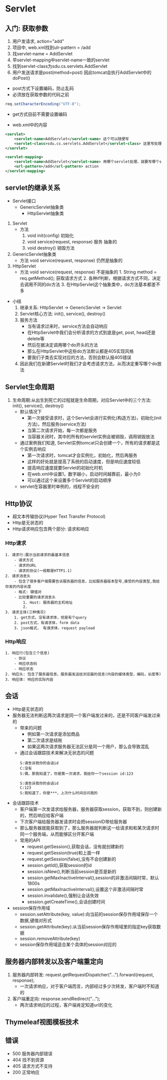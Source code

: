# Servlet
## 入门: 获取参数
1. 用户发请求, action="add"
2. 项目中, web.xml找到ulr-pattern = /add
3. 找servlet-name = AddServlet
4. 早servlet-mapping中servlet-name一致的servlet
5. 找到servlet-class为sdu.cs.servlets.AddServlet
6. 用户发送请求是post(method=post) 因此tomcat会执行AddServlet中的doPost()

* post方式下设置编码，防止乱码
* 必须放在获取参数的代码之前
```java
req.setCharacterEncoding("UTF-8");
```
* get方式目前不需要设置编码

* web.xml中的内容
```xml
<servlet>
    <servlet-name>AddServlet</servlet-name> 这个可以随便写
    <servlet-class>sdu.cs.servlets.AddServlet</servlet-class> 这里写处理/add的Servlet代码
</servlet>
```
```xml
<servlet-mapping>
    <servlet-name>AddServlet</servlet-name> 用哪个servlet处理，就要写哪个servlet的servlet-name一致
    <url-pattern>/add</url-pattern> action
</servlet-mapping>
```

## servlet的继承关系
- Servlet接口
    - GenericServlet抽象类
        - HttpServlet抽象类
1. Servlet
    - 方法
        1. void init(config) 初始化
        2. void service(request, response) 服务 抽象的
        3. void destroy() 销毁方法
2. GenericServlet抽象类
    - 方法
        void service(request, response) 仍然是抽象的
3. HttpServlet
    - 方法
        void service(request, response) 不是抽象的
            1. String method = req.getMethod(); 获取请求方式
            2. 各种if判断，根据请求方式不同，决定去调用不同的do方法
            3. 在HttpServlet这个抽象类中，do方法基本都差不多
- 小结
    1. 继承关系: HttpServlet -> GenericServlet -> Servlet
    2. Servlet核心方法: init(), service(), destroy()
    3. 服务方法
        * 当有请求过来时，service方法会自动响应
        * 在HttpServlet中我们会分析请求的方式到底是get, post, head还是delete等
        * 然后在据决定调用哪个do开头的方法
        * 那么在HttpServlet中这些do方法默认都是405实现风格
        * 要我们子类去实现对应的方法，否则会默认报405错误
    4. 因此我们在新建Servlet时我们才会考虑请求方法，从而决定重写哪个do放法


## Servlet生命周期
1. 生命周期:从出生到死亡的过程就是生命周期，对应Servlet中的三个方法: init(), service(), destroy()
    * 默认情况下
        * 第一次接受请求时，这个Servlet会进行实例化(构造方法)，初始化(init方法)，然后服务(service方法)
        * 当第二次请求开始，每一次都是服务
        * 当容器关闭时，其中的所有的servlet实例会被销毁，调用销毁放法
    * 通过案例我们知道, Servlet实例tomcat只会创建一个，所有的请求都是这个实例去响应
        * 第一次请求时，tomcat才会实例化，初始化，然后再服务
        * 这样的好处就是提高了系统的启动速度，但是响应速度较低
        * 提高响应速度就要Servlet的初始化时机
        * 在web.xml中设置<load-on-startup>1</load-on-startup>，数字越小，启动时间越靠前，最小为0
        * 可以通过这个来设置多个Servlet的启动顺序
    * servlet在容器里时单例的，线程不安全的
## Http协议
* 超文本传输协议(Hyper Text Transfer Protocol)
* Http是无状态的
* Http请求响应包含两个部分: 请求和响应
### Http请求
    1. 请求行:展示当前请求的最基本信息
        - 请求方式
        - 请求的URL
        - 请求的协议(一般都是HTTP1.1)
    2. 请求消息头
        - 包含了很多客户端需要告诉服务器的信息，比如服务器版本型号,接受的内容类型,我给你发的内容长度
        - 格式: 键值对
        - 比较重要的请求消息头
            1. Host: 服务器的主机地址
            2. 
    3. 请求主体(三种情况)
        1. get方式，没有请求体，但是有个query
        2. post方式，有请求体，form data
        3. json格式， 有请求体，request payload
       
### Http响应 
    1. 响应行(包含三个信息)
        - 协议
        - 响应状态码
        - 响应状态
    2. 响应头: 包含了服务器信息，服务器发送给浏览器的信息(内容的媒体类型，编码，长度等)
    3. 响应体: 响应的实际内容

## 会话
* Http是无状态的
* 服务器无法判断这两次请求是同一个客户端发过来的，还是不同客户端发过来的
    - 带来的问题
        * 例如第一次请求是添加商品
        * 第二次请求是结账
        * 如果这两次请求服务器无法区分是同一个用户，那么会导致混乱
    - 通过会话跟踪技术来解决无状态的问题
        ```text
        S:请告诉我你的会话id
        C:没有
        S:偶，那我知道了，你是第一次请求，我给你一个session id:123
        
        S:请告诉我你的会话id
        C:123
        S:我知道了，你是***，上次什么时间访问我的
        ```
* 会话跟踪技术
    - 客户端第一次发请求给服务器，服务器获取session，获取不到，则创建新的，然后响应给客户端
    - 下次客户端给服务器发请求时会把sessionID带给服务器
    - 那么服务器就能获取到了，那么服务器就判断这一给请求和和某次请求时同一个服务端，从而能够区分开客户端
    - 常用的API
        - request.getSession(),获取会话，没有就创建新的
        - request.getSession(true)和上面一样
        - request.getSession(false),没有不会创建新的
        - session.getId(),获取session的id
        - session.isNew(),判断当前session是否是新的
        - session.getMaxInactiveInterval(),session的非激活间隔时常，默认1800s
        - session.getMaxInactiveInterval(),设置这个非激活间隔时常
        - session.invalidate(),强制让会话失效
        - session.getCreateTime(),会话创建时间
* session保存作用域
    - session.setAttribute(key, value):向当前的session保存作用域保存一个数据,键值对形式
    - session.getAttribute(key):从当前session保存作用域里的指定key获取数据
    - session.removeAttribute(key)
    - session保存作用域适合某个具体的session对应的
    

## 服务器内部转发以及客户端重定向
1. 服务器内部转发: request.getRequestDispatcher("...").forward(request, response);
    - 一次请求响应，对于客户端而言，内部经过多少次转发，客户端时不知道的
2. 客户端重定向: response.sendRedirect("...");
    - 两次请求响应的过程，客户端肯定知道url的变化
    

## Thymeleaf视图模板技术




## 错误
- 500 服务器内部错误
- 404 找不到资源
- 405 请求方式不支持
- 200 正常响应

        